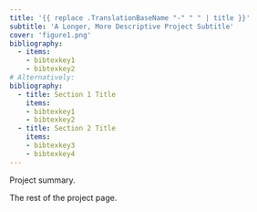 ```yaml
---
title: '{{ replace .TranslationBaseName "-" " " | title }}'
subtitle: 'A Longer, More Descriptive Project Subtitle'
cover: 'figure1.png'
bibliography:
  - items:
    - bibtexkey1
    - bibtexkey2
# Alternatively:
bibliography:
  - title: Section 1 Title
    items:
    - bibtexkey1
    - bibtexkey2
  - title: Section 2 Title
    items:
    - bibtexkey3
    - bibtexkey4
---
```


Project summary.
<!-- more -->

The rest of the project page.
